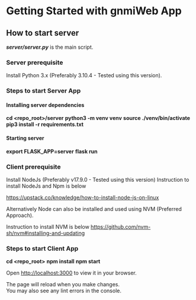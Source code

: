 # Getting Started with gnmiWeb App

## How to start server

***server/server.py*** is the main script.

### Server prerequisite

Install Python 3.x (Preferably 3.10.4 - Tested using this version).

### Steps to start Server App

#### Installing server dependencies

**cd <repo_root>/server**
**python3 -m venv venv**
**source ./venv/bin/activate**
**pip3 install -r requirements.txt**

#### Starting server

**export FLASK_APP=server**
**flask run**

### Client prerequisite

Install NodeJs (Preferably v17.9.0 - Tested using this version)
Instruction to install NodeJs and Npm is below

https://upstack.co/knowledge/how-to-install-node-js-on-linux

Alternatively Node can also be installed and used using NVM (Preferred Approach).

Instruction to install NVM is below
https://github.com/nvm-sh/nvm#installing-and-updating

### Steps to start Client App

**cd <repo_root>**
**npm install**
**npm start**

Open [http://localhost:3000](http://localhost:3000) to view it in your browser.

The page will reload when you make changes.\
You may also see any lint errors in the console.